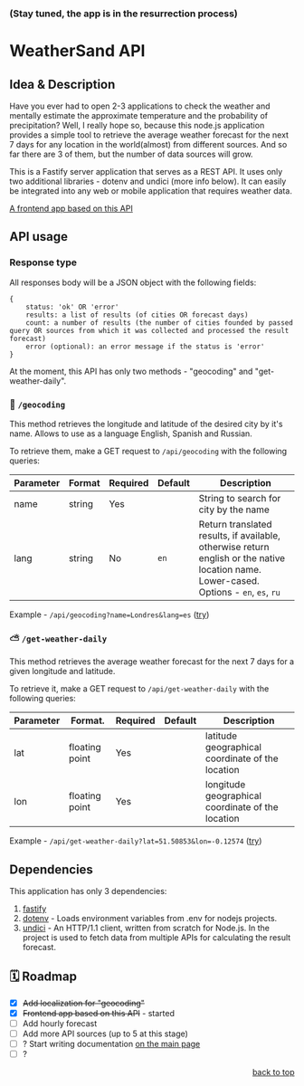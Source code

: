 <div id="top"></div>

### (Stay tuned, the app is in the resurrection process)

# WeatherSand API

## Idea & Description

Have you ever had to open 2-3 applications to check the weather and mentally estimate the approximate temperature and the probability of precipitation? Well, I really hope so, because this node.js application provides a simple tool to retrieve the average weather forecast for the next 7 days for any location in the world(almost) from different sources. And so far there are 3 of them, but the number of data sources will grow.

This is a Fastify server application that serves as a REST API. It uses only two additional libraries - dotenv and undici (more info below). It can easily be integrated into any web or mobile application that requires weather data.

[A frontend app based on this API](https://github.com/marqpeo/WeatherSandApp)

## API usage

### Response type

All responses body will be a JSON object with the following fields:

```
{
	status: 'ok' OR 'error'
	results: a list of results (of cities OR forecast days)
	count: a number of results (the number of cities founded by passed query OR sources from which it was collected and processed the result forecast)
	error (optional): an error message if the status is 'error'
}
```


At the moment, this API has only two methods - "geocoding" and "get-weather-daily".

### 📍 `/geocoding`
This method retrieves the longitude and latitude of the desired city by it's name. Allows to use as a language English, Spanish and Russian.

To retrieve them, make a GET request to `/api/geocoding` with the following queries:

| Parameter | Format | Required | Default | Description |
| --------- | ------ | -------- | ------- | ----------- |
| name      | string | Yes      |         | String to search for city by the name |
| lang      | string | No       | `en`    | Return translated results, if available, otherwise return english or the native location name. Lower-cased. <br/> Options - `en`, `es`, `ru`|

Example - `/api/geocoding?name=Londres&lang=es`  ([try](https://weather-sand.onrender.com/api/geocoding?name=Londres&lang=es))

### ⛅ `/get-weather-daily`

This method retrieves the average weather forecast for the next 7 days for a given longitude and latitude.

To retrieve it, make a GET request to `/api/get-weather-daily` with the following queries:

| Parameter | Format.        | Required | Default | Description |
| --------- | -------------- | -------- | ------- | ----------- |
| lat       | floating point | Yes      |         | latitude geographical coordinate of the location |
| lon       | floating point | Yes      |	      | longitude geographical coordinate of the location |

Example - `/api/get-weather-daily?lat=51.50853&lon=-0.12574`  ([try](https://weather-sand.onrender.com/api/get-weather-daily?lat=51.50853&lon=-0.12574))

## Dependencies
This application has only 3 dependencies:

  1. [fastify](https://github.com/fastify/fastify)
  2. [dotenv](https://github.com/motdotla/dotenv) - Loads environment variables from .env for nodejs projects.
  3. [undici](https://github.com/nodejs/undici) - An HTTP/1.1 client, written from scratch for Node.js. In the project is used to fetch data from multiple APIs for calculating the result forecast.

## 🗓️ Roadmap

- [x]   ~~Add localization for "geocoding"~~
- [x]   ~~Frontend app based on this API~~ - started
- [ ]  	Add hourly forecast
- [ ]   Add more API sources (up to 5 at this stage)
- [ ]   ? Start writing documentation [on the main page](https://weather-sand.onrender.com/)
- [ ]   ?

<p align="right"><a href="#top">back to top</a></p>

